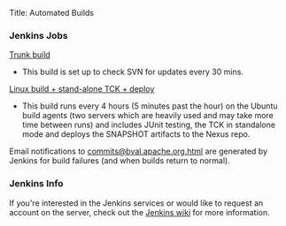 Title: Automated Builds

<a name="AutomatedBuilds-JenkinsJobs"></a>
### Jenkins Jobs

[Trunk build](http://builds.apache.org/job/BVal-trunk/)
 - This build is set up to check SVN for updates every 30 mins.

[Linux build + stand-alone TCK + deploy](http://builds.apache.org/job/BVal-trunk-linux-tck-deploy/)
 - This build runs every 4 hours (5 minutes past the hour) on the Ubuntu
build agents (two servers which are heavily used and may take more time
between runs) and includes JUnit testing, the TCK in standalone mode and deploys
the SNAPSHOT artifacts to the Nexus repo.

Email notifications to <commits@bval.apache.org.html> are generated by Jenkins
for build failures (and when builds return to normal).

<a name="AutomatedBuilds-JenkinsInfo"></a>
### Jenkins Info

If you're interested in the Jenkins services or would like to request an
account on the server, check out the
[Jenkins wiki](http://wiki.apache.org/general/Hudson) for more information.

  
  
